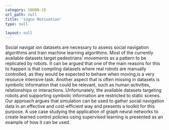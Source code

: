 ```yaml
---
category: SNGNN-1D
url_path: null
title: 'sngnn Motivation'
type: null

layout: null
---
```


Social navigat  ion datasets are necessary to assess social navigation algorithms and train machine learning algorithms. Most of the currently available datasets target pedestrians’ movements as a pattern to be replicated by robots. It can be argued that one of the main reasons for this to happen is that compiling datasets where real robots are manually controlled, as they would be expected to behave when moving,is a very resource intensive task. Another aspect that is often missing in datasets is symbolic information that could be relevant, such as human activities, relationships or interactions. Unfortunately, the available datasets targeting robots and supporting symbolic information are restricted to static scenes. Our approach argues that simulation can be used to gather social navigation data in an effective and cost-efficient way and presents a toolkit for this purpose. A use case studying the application of graph neural networks to create learned control policies using supervised learning is presented as an example of how it can be used.
